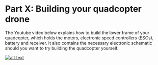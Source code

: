 # Part X: Building your quadcopter drone

The Youtube video below explains how to build the lower frame of your quadcopter, which holds the motors, electronic speed controllers (ESCs), battery and receiver. It also contains the necessary electronic schematic should you want to try building the quadcopter yourself.

[![alt text](https://user-images.githubusercontent.com/110851620/193469835-d91ef91d-f2c6-4edd-a089-ce8626be6c56.png?raw=true)](https://www.youtube.com/watch?v=5q04aPHSoVg&t)
